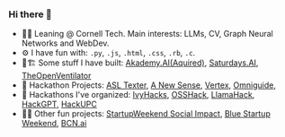 ### Hi there 👋
- 🧑‍💻 Leaning @ Cornell Tech. Main interests: LLMs, CV, Graph Neural Networks and WebDev.
- ⚙ I have fun with: `.py`, `.js`, `.html`, `.css`, `.rb`, `.c`.
- 👷🏗️ Some stuff I have built:  [Akademy.AI(Aquired)](https://www.strive.school), [Saturdays.AI](https://saturdays.ai/), [TheOpenVentilator](https://theopenventilator.com/) 
- 🚧 Hackathon Projects: [ASL Texter](https://devpost.com/software/hackupc_asl_video_platform), [A New Sense](https://devpost.com/software/anewsense), [Vertex](https://devpost.com/software/vertex), [Omniguide](https://devpost.com/software/omniguide),
- 🤖 Hackathons I've organized: [IvyHacks](https://ivyhacks.ai/), [OSSHack](Osshack.com), [LlamaHack](https://llamahack.com), [HackGPT](https://hackgpt.devpost.com/), [HackUPC](https://hackupc.com/)
- 👨‍🎤 Other fun projects: [StartupWeekend Social Impact](https://www.youtube.com/watch?v=qQ_bJA7iWuo), [Blue Startup Weekend](https://www.youtube.com/watch?v=uvsQkV-TEC4), [BCN.ai](https://bcn.ai/)
